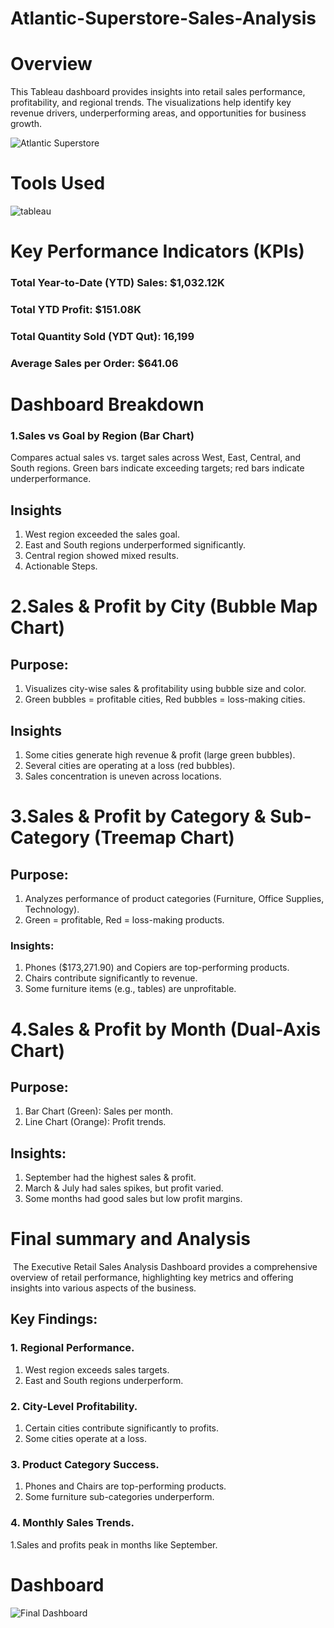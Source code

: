 # Atlantic-Superstore-Sales-Analysis

# Overview
This Tableau dashboard provides insights into retail sales performance, profitability, and regional trends. The visualizations help identify key revenue drivers, underperforming areas, and opportunities for business growth.

![Atlantic Superstore](https://github.com/user-attachments/assets/bd14f3ac-3fe9-475a-ac52-d9231dd243f2)

# Tools Used 
![tableau](https://github.com/user-attachments/assets/1444a496-be85-443b-9f2c-a8be3833b25c)


# Key Performance Indicators (KPIs)
### Total Year-to-Date (YTD) Sales: $1,032.12K
### Total YTD Profit: $151.08K
### Total Quantity Sold (YDT Qut): 16,199
### Average Sales per Order: $641.06


# Dashboard Breakdown 
### 1.Sales vs Goal by Region (Bar Chart)
Compares actual sales vs. target sales across West, East, Central, and South regions.
Green bars indicate exceeding targets; red bars indicate underperformance.

## Insights
1. West region exceeded the sales goal.
2. East and South regions underperformed significantly.
3. Central region showed mixed results.
4. Actionable Steps.

# 2.Sales & Profit by City (Bubble Map Chart)
## Purpose:
1. Visualizes city-wise sales & profitability using bubble size and color.
2. Green bubbles = profitable cities, Red bubbles = loss-making cities.

## Insights
1. Some cities generate high revenue & profit (large green bubbles).
2. Several cities are operating at a loss (red bubbles).
3. Sales concentration is uneven across locations.

# 3.Sales & Profit by Category & Sub-Category (Treemap Chart)
## Purpose:
1. Analyzes performance of product categories (Furniture, Office Supplies, Technology).
2. Green = profitable, Red = loss-making products.

### Insights:
1. Phones ($173,271.90) and Copiers are top-performing products.
2. Chairs contribute significantly to revenue.
3. Some furniture items (e.g., tables) are unprofitable.

# 4.Sales & Profit by Month (Dual-Axis Chart)
## Purpose:
1. Bar Chart (Green): Sales per month.
2. Line Chart (Orange): Profit trends.

## Insights:
1. September had the highest sales & profit.
2. March & July had sales spikes, but profit varied.
3. Some months had good sales but low profit margins.

# Final summary and Analysis 
​ The Executive Retail Sales Analysis Dashboard provides a comprehensive overview of retail performance, highlighting key metrics and offering insights into various aspects of the business.​

 ## Key Findings:

###  1. Regional Performance.
1. West region exceeds sales targets.​
2. East and South regions underperform.​

### 2. City-Level Profitability.
1. Certain cities contribute significantly to profits.​
2. Some cities operate at a loss.​

### 3. Product Category Success.
1. Phones and Chairs are top-performing products.​
2. Some furniture sub-categories underperform.​

### 4. Monthly Sales Trends.
1.Sales and profits peak in months like September.​

# Dashboard

![Final Dashboard](https://github.com/user-attachments/assets/6fbc68e2-8867-4f0d-8d3f-7f3ecbe567bf)











 



